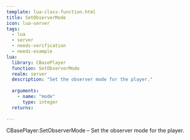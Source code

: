 ```yaml
---
template: lua-class-function.html
title: SetObserverMode
icon: lua-server
tags:
  - lua
  - server
  - needs-verification
  - needs-example
lua:
  library: CBasePlayer
  function: SetObserverMode
  realm: server
  description: "Set the observer mode for the player."
  
  arguments:
    - name: "mode"
      type: integer
  returns:
    
---
```


<div class="lua__search__keywords">
CBasePlayer:SetObserverMode &#x2013; Set the observer mode for the player.
</div>
